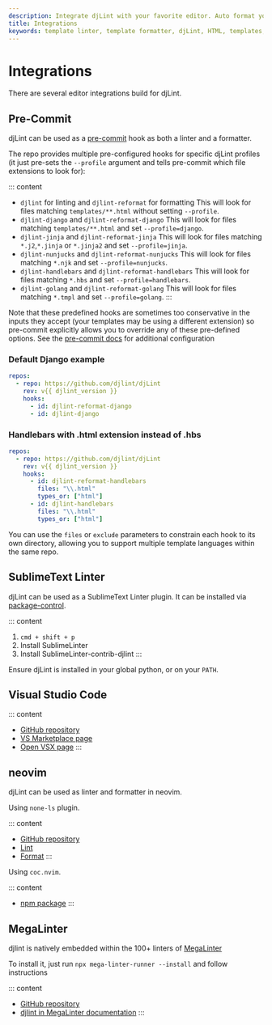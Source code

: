 ```yaml
---
description: Integrate djLint with your favorite editor. Auto format your templates with Pre-Commit. Lint with SublimeText.
title: Integrations
keywords: template linter, template formatter, djLint, HTML, templates, formatter, linter, integrations
---
```


# Integrations

There are several editor integrations build for djLint.

## Pre-Commit

djLint can be used as a [pre-commit](https://pre-commit.com) hook as both a linter and a formatter.

The repo provides multiple pre-configured hooks for specific djLint profiles (it just pre-sets the `--profile` argument and tells pre-commit which file extensions to look for):

::: content

- `djlint` for linting and `djlint-reformat` for formatting
  This will look for files matching `templates/**.html` without setting `--profile`.
- `djlint-django` and `djlint-reformat-django`
  This will look for files matching `templates/**.html` and set `--profile=django`.
- `djlint-jinja` and `djlint-reformat-jinja`
  This will look for files matching `*.j2`,`*.jinja` or `*.jinja2` and set `--profile=jinja`.
- `djlint-nunjucks` and `djlint-reformat-nunjucks`
  This will look for files matching `*.njk` and set `--profile=nunjucks`.
- `djlint-handlebars` and `djlint-reformat-handlebars`
  This will look for files matching `*.hbs` and set `--profile=handlebars`.
- `djlint-golang` and `djlint-reformat-golang`
  This will look for files matching `*.tmpl` and set `--profile=golang`.
  :::

Note that these predefined hooks are sometimes too conservative in the inputs they accept (your templates may be using a different extension) so pre-commit explicitly allows you to override any of these pre-defined options. See the [pre-commit docs](https://pre-commit.com/#pre-commit-configyaml---hooks) for additional configuration

### Default Django example

```yaml
repos:
  - repo: https://github.com/djlint/djLint
    rev: v{{ djlint_version }}
    hooks:
      - id: djlint-reformat-django
      - id: djlint-django
```

### Handlebars with .html extension instead of .hbs

```yaml
repos:
  - repo: https://github.com/djlint/djLint
    rev: v{{ djlint_version }}
    hooks:
      - id: djlint-reformat-handlebars
        files: "\\.html"
        types_or: ["html"]
      - id: djlint-handlebars
        files: "\\.html"
        types_or: ["html"]
```

You can use the `files` or `exclude` parameters to constrain each hook to its own directory, allowing you to support multiple template languages within the same repo.

## SublimeText Linter

djLint can be used as a SublimeText Linter plugin. It can be installed via [package-control](https://packagecontrol.io/packages/SublimeLinter-contrib-djlint).

::: content

1. `cmd + shift + p`
2. Install SublimeLinter
3. Install SublimeLinter-contrib-djlint
   :::

Ensure djLint is installed in your global python, or on your `PATH`.

## Visual Studio Code

::: content

- [GitHub repository](https://github.com/djlint/djlint-vscode)
- [VS Marketplace page](https://marketplace.visualstudio.com/items?itemName=monosans.djlint)
- [Open VSX page](https://open-vsx.org/extension/monosans/djlint)
  :::

## neovim

djLint can be used as linter and formatter in neovim.

Using `none-ls` plugin.

::: content

- [GitHub repository](https://github.com/nvimtools/none-ls.nvim)
- [Lint](https://github.com/nvimtools/none-ls.nvim/blob/main/doc/BUILTINS.md#djlint)
- [Format](https://github.com/nvimtools/none-ls.nvim/blob/main/doc/BUILTINS.md#djlint-1)
  :::

Using `coc.nvim`.

::: content

- [npm package](https://www.npmjs.com/package/coc-htmldjango)
  :::

## MegaLinter

djlint is natively embedded within the 100+ linters of [MegaLinter](https://megalinter.io)

To install it, just run `npx mega-linter-runner --install` and follow instructions

::: content

- [GitHub repository](https://github.com/oxsecurity/megalinter)
- [djlint in MegaLinter documentation](https://megalinter.io/latest/descriptors/html_djlint/)
  :::
